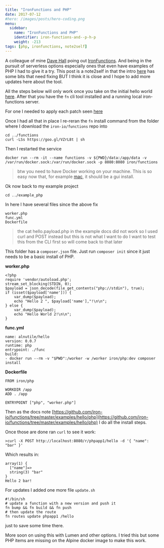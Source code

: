 ```yaml
---
title: "IronFunctions and PHP"
date: 2017-07-12
#hero: /images/posts/hero-coding.png
menu:
  sidebar:
    name: "IronFunctions and PHP"
    identifier: iron-functions-and--p-h-p
    weight: -213
tags: [php, ironfunctions, note2self]
---
```


A colleague of mine [Dave Hall](https://twitter.com/skwashd) poing out [IronFunctions](https://github.com/iron-io/functions). And being in the pursuit of serverless options especially ones that even have examples of PHP I had to give it a try.  This post is a note2self in that the intro [here](https://github.com/iron-io/functions/tree/master/examples/hello/php) has some bits that need fixing BUT I think it is close and I hope to add more updates here about the tool.

All the steps below will only work once you take on the initial hello world [here](https://github.com/iron-io/functions/blob/master/README.md). After that you have the `fn` cli tool installed and a running local iron-functions server.

For one I needed to apply each patch seen [here](https://github.com/iron-io/functions/pull/444/files)

Once I had all that in place I re-reran the `fn` install command from the folder where I download the `iron-io/functions` repo into 

```
cd ../functions
curl -LSs https://goo.gl/VZrL8t | sh
```

Then I restarted the service

```
docker run --rm -it --name functions -v ${PWD}/data:/app/data -v /var/run/docker.sock:/var/run/docker.sock -p 8080:8080 iron/functions
```

>btw you need to have Docker working on your machine. This is so easy now that, for example [mac](https://docs.docker.com/docker-for-mac/install/), it should be a gui install.

Ok now back to my example project

```
cd ../example_php
```

In here I have several files since the above fix

```
worker.php
func.yml
Dockerfile
```

>the cat hello.payload.php in the example docs did not work so I used curl and POST instead but this is not what I want to do
>I want to test this from the CLI first so will come back to that later

This folder has a `composer.json` file. Just run `composer init` since it just needs to be a basic install of PHP.

**worker.php**
```
<?php
require 'vendor/autoload.php';
stream_set_blocking(STDIN, 0);
$payload = json_decode(file_get_contents("php://stdin"), true);
if (isset($payload['name'])) {
    var_dump($payload);
    echo "Hello 2 ", $payload['name'],"!\n\n";
} else {
    var_dump($payload);
    echo "Hello World 2!\n\n";
}
```

**func.yml**
```
name: alnutile/hello
version: 0.0.7
runtime: php
entrypoint: ./func
build:
- docker run --rm -v "$PWD":/worker -w /worker iron/php:dev composer install
```

**Dockerfile**
```
FROM iron/php

WORKDIR /app
ADD . /app

ENTRYPOINT ["php", "worker.php"]
```

Then as the docs note [https://github.com/iron-io/functions/tree/master/examples/hello/php](https://github.com/iron-io/functions/tree/master/examples/hello/php) I do all the install steps.

Once those are done ran `curl` to see it work:

    >curl -X POST http://localhost:8080/r/phpapp1/hello -d '{ "name": "bar" }'


Which results in:

```
array(1) {
  ["name"]=>
  string(3) "bar"
}
Hello 2 bar!
```

For updates I added one more file `update.sh`

```
#!/bin/sh
# update a function with a new version and push it
fn bump && fn build && fn push
# then update the route
fn routes update phpapp1 /hello
```

just to save some time there.


More soon on using this with Lumen and other options. I tried this but some PHP items are missing on the Alpine docker image to make this work.
